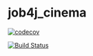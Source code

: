 # job4j_cinema

[![codecov](https://codecov.io/gh/lanasergeeva/job4j_cinema/branch/master/graph/badge.svg?token=2PSKGOOSML)](https://codecov.io/gh/lanasergeeva/job4j_cinema)

[![Build Status](https://app.travis-ci.com/lanasergeeva/job4j_cinema.svg?branch=master)](https://app.travis-ci.com/lanasergeeva/job4j_cinema)



